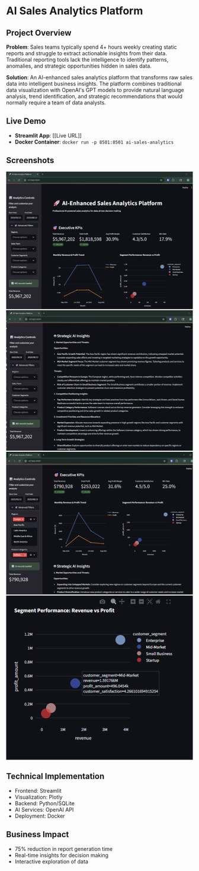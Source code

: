 # AI Sales Analytics Platform

## Project Overview
**Problem**: Sales teams typically spend 4+ hours weekly creating static reports and struggle to extract actionable insights from their data. Traditional reporting tools lack the intelligence to identify patterns, anomalies, and strategic opportunities hidden in sales data.

**Solution**: An AI-enhanced sales analytics platform that transforms raw sales data into intelligent business insights. The platform combines traditional data visualization with OpenAI's GPT models to provide natural language analysis, trend identification, and strategic recommendations that would normally require a team of data analysts.

## Live Demo
- **Streamlit App**: [\[Live URL\]]
- **Docker Container**: `docker run -p 8501:8501 ai-sales-analytics`

## Screenshots
![Dashboard Overview](screenshots/dashboard-overview.png)
![AI Insights](screenshots/ai-insights-section.png)
![Filtered View](screenshots/filtered-view-example.png)
![Chart Detail Example](screenshots/chart-detail-example.png)

## Technical Implementation
- Frontend: Streamlit
- Visualization: Plotly
- Backend: Python/SQLite
- AI Services: OpenAI API
- Deployment: Docker

## Business Impact
- 75% reduction in report generation time
- Real-time insights for decision making
- Interactive exploration of data